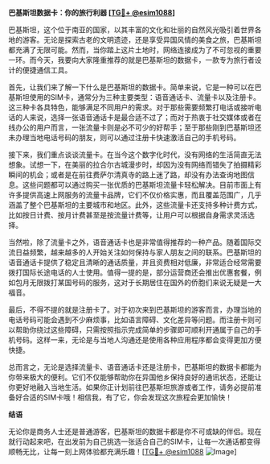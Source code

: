**巴基斯坦数据卡：你的旅行利器 [[TG💪+ @esim1088](https://t.me/s/esim1088)]**

巴基斯坦，这个位于南亚的国家，以其丰富的文化和壮丽的自然风光吸引着世界各地的游客。无论是探索古老的文明遗迹，还是享受异国风情的美食之旅，巴基斯坦都充满了无限可能。然而，当你踏上这片土地时，网络连接成为了不可忽视的重要一环。而今天，我要向大家隆重推荐的就是巴基斯坦的数据卡，一款专为旅行者设计的便捷通信工具。

首先，让我们来了解一下什么是巴基斯坦的数据卡。简单来说，它是一种可以在巴基斯坦使用的SIM卡，通常分为三种主要类型：语音通话卡、流量卡以及注册卡。这三种卡各具特色，能够满足不同用户的需求。对于那些需要频繁打电话或接听电话的人来说，选择一张语音通话卡是最合适不过了；而对于热衷于社交媒体或者在线办公的用户而言，一张流量卡则是必不可少的好帮手；至于那些刚到巴基斯坦还未办理当地电话号码的朋友，则可以通过注册卡快速激活自己的手机号码。

接下来，我们重点谈谈流量卡。在当今这个数字化时代，没有网络的生活简直无法想象。试想一下，在美丽的拉合尔古城漫步时，却因为没有网络而错失了拍摄精彩瞬间的机会；或者是在前往费萨尔清真寺的路上迷了路，却没有办法查询地图信息。这些问题都可以通过购买一张优质的巴基斯坦流量卡轻松解决。目前市面上有许多提供高速上网服务的流量卡品牌，它们不仅价格实惠，而且覆盖范围广，几乎涵盖了整个巴基斯坦的主要城市和地区。此外，这些流量卡还支持多种计费方式，比如按日计费、按月计费甚至是按流量计费等，让用户可以根据自身需求灵活选择。

当然啦，除了流量卡之外，语音通话卡也是非常值得推荐的一种产品。随着国际交流日益频繁，越来越多的人开始关注如何保持与家人朋友之间的联系。巴基斯坦的语音通话卡提供了稳定且清晰的通话质量，并且资费相对低廉，非常适合经常需要拨打国际长途电话的人士使用。值得一提的是，部分运营商还会推出优惠套餐，例如包月无限拨打某国号码的服务，这对于长期居住在国外的侨胞们来说无疑是一大福音。

最后，不得不提的就是注册卡了。对于初次来到巴基斯坦的游客而言，办理当地的电话号码可能会遇到不少麻烦事，比如语言障碍、文化差异等问题。而注册卡则可以帮助你绕过这些障碍，只需按照指示完成简单的步骤即可顺利开通属于自己的手机号码。这样一来，无论是与当地人沟通还是使用各种应用程序都会变得更加方便快捷。

总而言之，无论是选择流量卡、语音通话卡还是注册卡，巴基斯坦的数据卡都能为你带来极大的便利。它们不仅能够帮助你在异国他乡保持良好的通讯状态，还能让你更好地融入当地生活。如果你正计划前往巴基斯坦旅游或者工作，请务必提前准备好合适的SIM卡哦！相信我，有了它，你会发现这次旅程会更加愉快！

**结语**

无论你是商务人士还是普通游客，巴基斯坦的数据卡都是你不可或缺的伴侣。现在就行动起来吧，在出发前为自己挑选一张适合自己的SIM卡，让每一次通话都变得顺畅无比，让每一刻上网体验都充满乐趣！[[TG💪+ @esim1088](https://t.me/s/esim1088) ![Image](https://i.postimg.cc/4NQfJmqS/Snipaste-2025-05-13-00-14-12.png)]